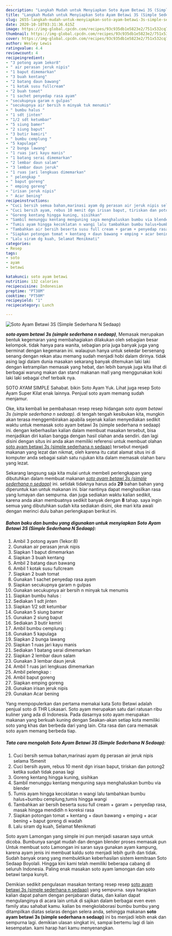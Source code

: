 ```yaml
---
description: "Langkah Mudah untuk Menyiapkan Soto Ayam Betawi 3S (Simple Sederhana N Sedaap) Lezat"
title: "Langkah Mudah untuk Menyiapkan Soto Ayam Betawi 3S (Simple Sederhana N Sedaap) Lezat"
slug: 2655-langkah-mudah-untuk-menyiapkan-soto-ayam-betawi-3s-simple-sederhana-n-sedaap-lezat
date: 2020-10-18T03:31:36.615Z
image: https://img-global.cpcdn.com/recipes/93c935db1e5823e2/751x532cq70/soto-ayam-betawi-3s-simple-sederhana-n-sedaap-foto-resep-utama.jpg
thumbnail: https://img-global.cpcdn.com/recipes/93c935db1e5823e2/751x532cq70/soto-ayam-betawi-3s-simple-sederhana-n-sedaap-foto-resep-utama.jpg
cover: https://img-global.cpcdn.com/recipes/93c935db1e5823e2/751x532cq70/soto-ayam-betawi-3s-simple-sederhana-n-sedaap-foto-resep-utama.jpg
author: Wesley Lewis
ratingvalue: 4.4
reviewcount: 4
recipeingredient:
- "3 potong ayam 1ekor8"
- " air perasan jeruk nipis"
- "1 baput dimemarkan"
- "3 buah kentang"
- "2 batang daun bawang"
- "1 kotak susu fullcream"
- "2 buah tomat"
- "1 sachet penyedap rasa ayam"
- "secukupnya garam n gulpas"
- "secukupnya air bersih n minyak tuk menumis"
- " bumbu halus "
- "1 sdt jinten"
- "1/2 sdt ketumbar"
- "5 siung bamer"
- "2 siung baput"
- "3 butir kemiri"
- " bumbu cemplung "
- "5 kapulaga"
- "2 bunga lawang"
- "1 ruas jari kayu manis"
- "1 batang serai dimemarkan"
- "2 lembar daun salam"
- "3 lembar daun jeruk"
- "1 ruas jari lengkuas dimemarkan"
- " pelengkap "
- " baput goreng"
- " emping goreng"
- "irisan jeruk nipis"
- " Acar bening"
recipeinstructions:
- "Cuci bersih semua bahan,marinasi ayam dg perasan air jeruk nipis selama 15menit"
- "Cuci bersih ayam, rebus 10 menit dgn irisan baput, tiriskan dan potong2 ketika sudah tidak panas lagi"
- "Goreng kentang hingga kuning, sisihkan"
- "Sambil menunggu kentang menguning saya menghaluskan bumbu via blender"
- "Tumis ayam hingga kecoklatan n wangi lalu tambahkan bumbu halus+bumbu cemplung,tumis hingga wangi"
- "Tambahkan air bersih beserta susu full cream + garam + penyedap rasa, masak hingga mendidih n koreksi rasa"
- "Siapkan potongan tomat + kentang + daun bawang + emping + acar bening + baput goreng di wadah"
- "Lalu siram dg kuah, Selamat Menikmati"
categories:
- Resep
tags:
- soto
- ayam
- betawi

katakunci: soto ayam betawi 
nutrition: 132 calories
recipecuisine: Indonesian
preptime: "PT38M"
cooktime: "PT50M"
recipeyield: "1"
recipecategory: Lunch

---
```



![Soto Ayam Betawi 3S (Simple Sederhana N Sedaap)](https://img-global.cpcdn.com/recipes/93c935db1e5823e2/751x532cq70/soto-ayam-betawi-3s-simple-sederhana-n-sedaap-foto-resep-utama.jpg)

<b><i>soto ayam betawi 3s (simple sederhana n sedaap)</i></b>, Memasak merupakan bentuk kegemaran yang membahagiakan dilakukan oleh sebagian besar kelompok. tidak hanya para wanita, sebagian pria juga banyak juga yang berminat dengan kegemaran ini. walaupun hanya untuk sekedar bersenang senang dengan rekan atau memang sudah menjadi hobi dalam dirinya. tidak asing lagi dalam dunia masakan sekarang banyak ditemukan laki laki dengan ketrampilan memasak yang hebat, dan lebih banyak juga kita lihat di berbagai warung makan dan stand makanan mall yang menggunakan koki laki laki sebagai chef terbaik nya.

SOTO AYAM SIMPLE Sahabat. bikin Soto Ayam Yuk. Lihat juga resep Soto Ayam Super Kilat enak lainnya. Penjual soto ayam memang sudah menjamur.

Oke, kita kembali ke pembahasan resep resep hidangan <i>soto ayam betawi 3s (simple sederhana n sedaap)</i>. di tengah tengah kesibukan kita, mungkin akan terasa menggembirakan apabila sejenak kalian menyediakan sedikit waktu untuk memasak soto ayam betawi 3s (simple sederhana n sedaap) ini. dengan keberhasilan kalian dalam membuat masakan tersebut, bisa menjadikan diri kalian bangga dengan hasil olahan anda sendiri. dan lagi disini dengan situs ini anda akan memiliki referensi untuk membuat olahan <u>soto ayam betawi 3s (simple sederhana n sedaap)</u> tersebut menjadi makanan yang lezat dan nikmat, oleh karena itu catat alamat situs ini di komputer anda sebagai salah satu rujukan kita dalam memasak olahan baru yang lezat.


Sekarang langsung saja kita mulai untuk membeli perlengkapan yang dibutuhkan dalam membuat makanan <u><i>soto ayam betawi 3s (simple sederhana n sedaap)</i></u> ini. setidak tidaknya harus ada <b>29</b> bahan bahan yang diperuntuk kan untuk makanan ini. biar nantinya dapat menghasilkan rasa yang lumayan dan sempurna. dan juga sediakan waktu kalian sedikit, karena anda akan membuatnya sedikit banyak dengan <b>8</b> tahap. saya ingin semua yang dibutuhkan sudah kita sediakan disini, oke mari kita awali dengan merinci dulu bahan perlengkapan berikut ini.

<!--inarticleads1-->

##### Bahan baku dan bumbu yang digunakan untuk menyiapkan Soto Ayam Betawi 3S (Simple Sederhana N Sedaap):

1. Ambil 3 potong ayam (1ekor:8)
1. Gunakan  air perasan jeruk nipis
1. Siapkan 1 baput dimemarkan
1. Siapkan 3 buah kentang
1. Ambil 2 batang daun bawang
1. Ambil 1 kotak susu fullcream
1. Siapkan 2 buah tomat
1. Gunakan 1 sachet penyedap rasa ayam
1. Siapkan secukupnya garam n gulpas
1. Gunakan secukupnya air bersih n minyak tuk menumis
1. Siapkan  bumbu halus :
1. Sediakan 1 sdt jinten
1. Siapkan 1/2 sdt ketumbar
1. Gunakan 5 siung bamer
1. Gunakan 2 siung baput
1. Sediakan 3 butir kemiri
1. Ambil  bumbu cemplung :
1. Gunakan 5 kapulaga
1. Siapkan 2 bunga lawang
1. Siapkan 1 ruas jari kayu manis
1. Sediakan 1 batang serai dimemarkan
1. Siapkan 2 lembar daun salam
1. Gunakan 3 lembar daun jeruk
1. Ambil 1 ruas jari lengkuas dimemarkan
1. Ambil  pelengkap :
1. Ambil  baput goreng
1. Siapkan  emping goreng
1. Gunakan irisan jeruk nipis
1. Gunakan  Acar bening


Yang mempopulerkan dan pertama memakai kata Soto Betawi adalah penjual soto di THR Lokasari. Soto ayam merupakan satu dari ratusan ribu kuliner yang ada di Indonesia. Pada dasarnya soto ayam merupakan makanan yang berkuah kuning dengan Seakan-akan setiap kota memiliki soto yang khas dan berbeda dari yang lain. Cita rasa dan cara memasak soto ayam memang berbeda tiap. 

<!--inarticleads2-->

##### Tata cara mengolah Soto Ayam Betawi 3S (Simple Sederhana N Sedaap):

1. Cuci bersih semua bahan,marinasi ayam dg perasan air jeruk nipis selama 15menit
1. Cuci bersih ayam, rebus 10 menit dgn irisan baput, tiriskan dan potong2 ketika sudah tidak panas lagi
1. Goreng kentang hingga kuning, sisihkan
1. Sambil menunggu kentang menguning saya menghaluskan bumbu via blender
1. Tumis ayam hingga kecoklatan n wangi lalu tambahkan bumbu halus+bumbu cemplung,tumis hingga wangi
1. Tambahkan air bersih beserta susu full cream + garam + penyedap rasa, masak hingga mendidih n koreksi rasa
1. Siapkan potongan tomat + kentang + daun bawang + emping + acar bening + baput goreng di wadah
1. Lalu siram dg kuah, Selamat Menikmati


Soto ayam Lamongan yang simple ini pun menjadi sasaran saya untuk dicoba. Bumbunya sangat mudah dan dengan blender proses memasak pun Untuk membuat soto Lamongan ini saran saya gunakan ayam kampung, karena ayam jenis ini membuat kaldu soto menjadi lebih gurih dan tidak. Sudah banyak orang yang membuktikan keberhasilan sistem kemitraan Soto Sedaap Boyolali. Hingga kini kami telah memiliki beberapa cabang di seluruh Indonesia. Paling enak masakan soto ayam lamongan dan soto betawi tanpa kunyit. 

Demikian sedikit pengulasan masakan tentang resep resep <u>soto ayam betawi 3s (simple sederhana n sedaap)</u> yang sempurna. saya harapkan kalian dapat paham dengan penjabaran diatas, dan kalian dapat mengulanginya di acara lain untuk di sajikan dalam berbagai even even family atau sahabat kamu. kalian bs mengkolaborasi bumbu bumbu yang ditampilkan diatas selaras dengan selera anda, sehingga makanan <b>soto ayam betawi 3s (simple sederhana n sedaap)</b> ini bs menjadi lebih enak dan sempurna lagi. demikian ulasan singkat ini, sampai bertemu lagi di lain kesempatan. kami harap hari kamu menyenangkan.
